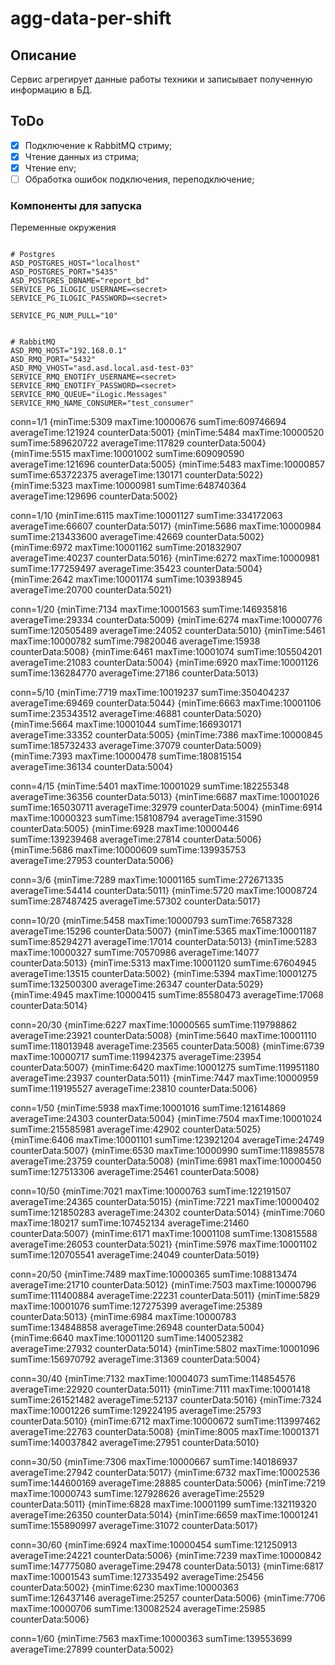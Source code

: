 # agg-data-per-shift

## Описание
Сервис агрегирует данные работы техники и записывает полученную информацию в БД.

## ToDo
 - [x] Подключение к RabbitMQ стриму;
 - [x] Чтение данных из стрима;
 - [x] Чтение env;
 - [ ] Обработка ошибок подключения, переподключение;

### Компоненты для запуска

Переменные окружения
```.env

# Postgres
ASD_POSTGRES_HOST="localhost"
ASD_POSTGRES_PORT="5435"
ASD_POSTGRES_DBNAME="report_bd"
SERVICE_PG_ILOGIC_USERNAME=<secret>
SERVICE_PG_ILOGIC_PASSWORD=<secret>

SERVICE_PG_NUM_PULL="10"


# RabbitMQ
ASD_RMQ_HOST="192.168.0.1"
ASD_RMQ_PORT="5432"
ASD_RMQ_VHOST="asd.asd.local.asd-test-03"
SERVICE_RMQ_ENOTIFY_USERNAME=<secret>
SERVICE_RMQ_ENOTIFY_PASSWORD=<secret>
SERVICE_RMQ_QUEUE="iLogic.Messages"
SERVICE_RMQ_NAME_CONSUMER="test_consumer"
```
conn=1/1    {minTime:5309 maxTime:10000676 sumTime:609746694 averageTime:121924 counterData:5001}
            {minTime:5484 maxTime:10000520 sumTime:589620722 averageTime:117829 counterData:5004}
            {minTime:5515 maxTime:10001002 sumTime:609090590 averageTime:121696 counterData:5005}
            {minTime:5483 maxTime:10000857 sumTime:653722375 averageTime:130171 counterData:5022}
            {minTime:5323 maxTime:10000981 sumTime:648740364 averageTime:129696 counterData:5002}

conn=1/10   {minTime:6115 maxTime:10001127 sumTime:334172063 averageTime:66607 counterData:5017}
            {minTime:5686 maxTime:10000984 sumTime:213433600 averageTime:42669 counterData:5002}
            {minTime:6972 maxTime:10001162 sumTime:201832907 averageTime:40237 counterData:5016}
            {minTime:6272 maxTime:10000981 sumTime:177259497 averageTime:35423 counterData:5004}
            {minTime:2642 maxTime:10001174 sumTime:103938945 averageTime:20700 counterData:5021}

conn=1/20   {minTime:7134 maxTime:10001563 sumTime:146935816 averageTime:29334 counterData:5009}
            {minTime:6274 maxTime:10000776 sumTime:120505489 averageTime:24052 counterData:5010}
            {minTime:5461 maxTime:10000782 sumTime:79820046 averageTime:15938 counterData:5008}
            {minTime:6461 maxTime:10001074 sumTime:105504201 averageTime:21083 counterData:5004}
            {minTime:6920 maxTime:10001126 sumTime:136284770 averageTime:27186 counterData:5013}

conn=5/10   {minTime:7719 maxTime:10019237 sumTime:350404237 averageTime:69469 counterData:5044}
            {minTime:6663 maxTime:10001106 sumTime:235343512 averageTime:46881 counterData:5020}
            {minTime:5664 maxTime:10001044 sumTime:166930171 averageTime:33352 counterData:5005}
            {minTime:7386 maxTime:10000845 sumTime:185732433 averageTime:37079 counterData:5009}
            {minTime:7393 maxTime:10000478 sumTime:180815154 averageTime:36134 counterData:5004}

conn=4/15   {minTime:5401 maxTime:10001029 sumTime:182255348 averageTime:36356 counterData:5013}
            {minTime:6687 maxTime:10001026 sumTime:165030711 averageTime:32979 counterData:5004}
            {minTime:6914 maxTime:10000323 sumTime:158108794 averageTime:31590 counterData:5005}
            {minTime:6928 maxTime:10000446 sumTime:139239468 averageTime:27814 counterData:5006}
            {minTime:5686 maxTime:10000609 sumTime:139935753 averageTime:27953 counterData:5006}

conn=3/6    {minTime:7289 maxTime:10001165 sumTime:272671335 averageTime:54414 counterData:5011}
            {minTime:5720 maxTime:10008724 sumTime:287487425 averageTime:57302 counterData:5017}
            
conn=10/20  {minTime:5458 maxTime:10000793 sumTime:76587328 averageTime:15296 counterData:5007}
            {minTime:5365 maxTime:10001187 sumTime:85294271 averageTime:17014 counterData:5013}
            {minTime:5283 maxTime:10000327 sumTime:70570986 averageTime:14077 counterData:5013}
            {minTime:5313 maxTime:10001120 sumTime:67604945 averageTime:13515 counterData:5002}
            {minTime:5394 maxTime:10001275 sumTime:132500300 averageTime:26347 counterData:5029}
            {minTime:4945 maxTime:10000415 sumTime:85580473 averageTime:17068 counterData:5014}

conn=20/30  {minTime:6227 maxTime:10000565 sumTime:119798862 averageTime:23921 counterData:5008}
            {minTime:5640 maxTime:10001110 sumTime:118013948 averageTime:23565 counterData:5008}
            {minTime:6739 maxTime:10000717 sumTime:119942375 averageTime:23954 counterData:5007}
            {minTime:6420 maxTime:10001275 sumTime:119951180 averageTime:23937 counterData:5011}
            {minTime:7447 maxTime:10000959 sumTime:119195527 averageTime:23810 counterData:5006}

conn=1/50   {minTime:5938 maxTime:10001016 sumTime:121614869 averageTime:24303 counterData:5004}
            {minTime:7504 maxTime:10001024 sumTime:215585981 averageTime:42902 counterData:5025}
            {minTime:6406 maxTime:10001101 sumTime:123921204 averageTime:24749 counterData:5007}
            {minTime:6530 maxTime:10000990 sumTime:118985578 averageTime:23759 counterData:5008}
            {minTime:6981 maxTime:10000450 sumTime:127513306 averageTime:25461 counterData:5008}

conn=10/50  {minTime:7021 maxTime:10000763 sumTime:122191507 averageTime:24365 counterData:5015}
            {minTime:7221 maxTime:10000402 sumTime:121850283 averageTime:24302 counterData:5014}
            {minTime:7060 maxTime:180217 sumTime:107452134 averageTime:21460 counterData:5007}
            {minTime:6171 maxTime:10001108 sumTime:130815588 averageTime:26053 counterData:5021}
            {minTime:5976 maxTime:10001102 sumTime:120705541 averageTime:24049 counterData:5019}
            
conn=20/50  {minTime:7489 maxTime:10000365 sumTime:108813474 averageTime:21710 counterData:5012}
            {minTime:7503 maxTime:10000796 sumTime:111400884 averageTime:22231 counterData:5011}
            {minTime:5829 maxTime:10001076 sumTime:127275399 averageTime:25389 counterData:5013}
            {minTime:6984 maxTime:10000783 sumTime:134848858 averageTime:26948 counterData:5004}
            {minTime:6640 maxTime:10001120 sumTime:140052382 averageTime:27932 counterData:5014}
            {minTime:5802 maxTime:10001096 sumTime:156970792 averageTime:31369 counterData:5004}

conn=30/40  {minTime:7132 maxTime:10004073 sumTime:114854576 averageTime:22920 counterData:5011}
            {minTime:7111 maxTime:10001418 sumTime:261521482 averageTime:52137 counterData:5016}
            {minTime:7324 maxTime:10001226 sumTime:129224195 averageTime:25793 counterData:5010}
            {minTime:6712 maxTime:10000672 sumTime:113997462 averageTime:22763 counterData:5008}
            {minTime:8005 maxTime:10001371 sumTime:140037842 averageTime:27951 counterData:5010}

conn=30/50  {minTime:7306 maxTime:10000667 sumTime:140186937 averageTime:27942 counterData:5017}
            {minTime:6732 maxTime:10002536 sumTime:144600169 averageTime:28885 counterData:5006}
            {minTime:7219 maxTime:10000743 sumTime:127928626 averageTime:25529 counterData:5011}
            {minTime:6828 maxTime:10001199 sumTime:132119320 averageTime:26350 counterData:5014}
            {minTime:6659 maxTime:10001241 sumTime:155890997 averageTime:31072 counterData:5017}

conn=30/60  {minTime:6924 maxTime:10000454 sumTime:121250913 averageTime:24221 counterData:5006}
            {minTime:7239 maxTime:10000842 sumTime:147775080 averageTime:29478 counterData:5013}
            {minTime:6817 maxTime:10001543 sumTime:127335492 averageTime:25456 counterData:5002}
            {minTime:6230 maxTime:10000363 sumTime:126437146 averageTime:25257 counterData:5006}
            {minTime:7706 maxTime:10000706 sumTime:130082524 averageTime:25985 counterData:5006}

conn=1/60   {minTime:7563 maxTime:10000363 sumTime:139553699 averageTime:27899 counterData:5002}